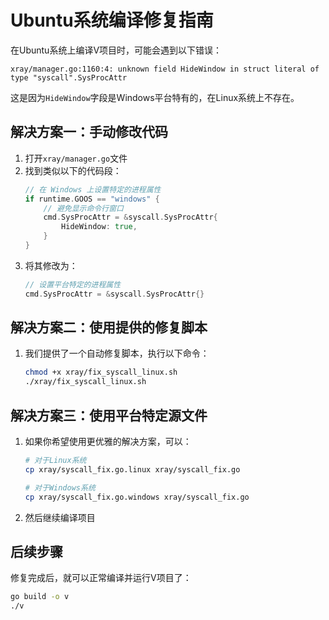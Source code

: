# Ubuntu系统编译修复指南

在Ubuntu系统上编译V项目时，可能会遇到以下错误：

```
xray/manager.go:1160:4: unknown field HideWindow in struct literal of type "syscall".SysProcAttr
```

这是因为`HideWindow`字段是Windows平台特有的，在Linux系统上不存在。

## 解决方案一：手动修改代码

1. 打开`xray/manager.go`文件
2. 找到类似以下的代码段：
   ```go
   // 在 Windows 上设置特定的进程属性
   if runtime.GOOS == "windows" {
       // 避免显示命令行窗口
       cmd.SysProcAttr = &syscall.SysProcAttr{
           HideWindow: true,
       }
   }
   ```
3. 将其修改为：
   ```go
   // 设置平台特定的进程属性
   cmd.SysProcAttr = &syscall.SysProcAttr{}
   ```

## 解决方案二：使用提供的修复脚本

1. 我们提供了一个自动修复脚本，执行以下命令：
   ```bash
   chmod +x xray/fix_syscall_linux.sh
   ./xray/fix_syscall_linux.sh
   ```

## 解决方案三：使用平台特定源文件

1. 如果你希望使用更优雅的解决方案，可以：
   ```bash
   # 对于Linux系统
   cp xray/syscall_fix.go.linux xray/syscall_fix.go
   
   # 对于Windows系统
   cp xray/syscall_fix.go.windows xray/syscall_fix.go
   ```
2. 然后继续编译项目

## 后续步骤

修复完成后，就可以正常编译并运行V项目了：

```bash
go build -o v
./v
``` 